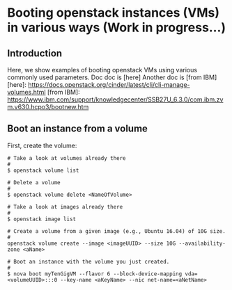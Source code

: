 # Booting openstack instances (VMs) in various ways (Work in progress...)

## Introduction
Here, we show examples of booting openstack VMs using various commonly used parameters.
Doc doc is [here]
Another doc is [from IBM]
[here]: https://docs.openstack.org/cinder/latest/cli/cli-manage-volumes.html
[from IBM]: https://www.ibm.com/support/knowledgecenter/SSB27U_6.3.0/com.ibm.zvm.v630.hcpo3/bootnew.htm 

## Boot an instance from a volume
First, create the volume:

```
# Take a look at volumes already there
#
$ openstack volume list

# Delete a volume
#
$ openstack volume delete <NameOfVolume>

# Take a look at images already there
#
$ openstack image list

# Create a volume from a given image (e.g., Ubuntu 16.04) of 10G size.
#
openstack volume create --image <imageUUID> --size 10G --availability-zone <aName>

# Boot an instance with the volume you just created.
#
$ nova boot myTenGigVM --flavor 6 --block-device-mapping vda=<volumeUUID>:::0 --key-name <aKeyName> --nic net-name=<aNetName>
```



